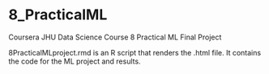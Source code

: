 # 8_PracticalML
Coursera JHU Data Science Course 8 Practical ML Final Project

8PracticalMLproject.rmd is an R script that renders the .html file. It contains the code for the ML project and results.
